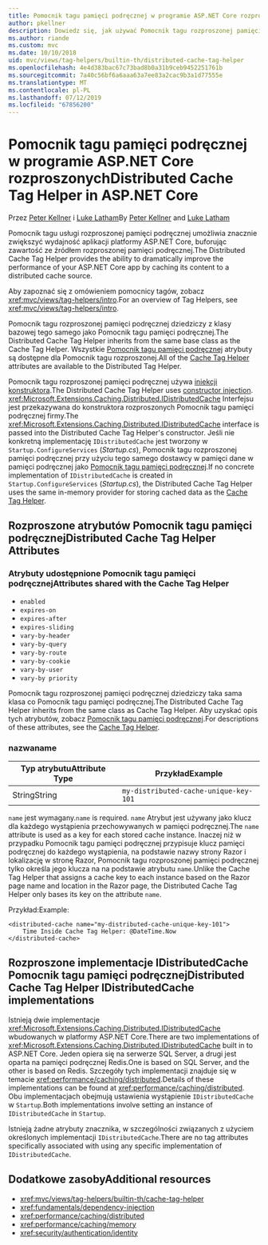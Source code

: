 ```yaml
---
title: Pomocnik tagu pamięci podręcznej w programie ASP.NET Core rozproszonych
author: pkellner
description: Dowiedz się, jak używać Pomocnik tagu rozproszonej pamięci podręcznej.
ms.author: riande
ms.custom: mvc
ms.date: 10/10/2018
uid: mvc/views/tag-helpers/builtin-th/distributed-cache-tag-helper
ms.openlocfilehash: 4e4d383bac67c73bad8b0a31b9ceb9452251761b
ms.sourcegitcommit: 7a40c56bf6a6aaa63a7ee83a2cac9b3a1d77555e
ms.translationtype: MT
ms.contentlocale: pl-PL
ms.lasthandoff: 07/12/2019
ms.locfileid: "67856200"
---
```

# <a name="distributed-cache-tag-helper-in-aspnet-core"></a><span data-ttu-id="ba451-103">Pomocnik tagu pamięci podręcznej w programie ASP.NET Core rozproszonych</span><span class="sxs-lookup"><span data-stu-id="ba451-103">Distributed Cache Tag Helper in ASP.NET Core</span></span>

<span data-ttu-id="ba451-104">Przez [Peter Kellner](https://peterkellner.net) i [Luke Latham](https://github.com/guardrex)</span><span class="sxs-lookup"><span data-stu-id="ba451-104">By [Peter Kellner](https://peterkellner.net) and [Luke Latham](https://github.com/guardrex)</span></span>

<span data-ttu-id="ba451-105">Pomocnik tagu usługi rozproszonej pamięci podręcznej umożliwia znacznie zwiększyć wydajność aplikacji platformy ASP.NET Core, buforując zawartość ze źródłem rozproszonej pamięci podręcznej.</span><span class="sxs-lookup"><span data-stu-id="ba451-105">The Distributed Cache Tag Helper provides the ability to dramatically improve the performance of your ASP.NET Core app by caching its content to a distributed cache source.</span></span>

<span data-ttu-id="ba451-106">Aby zapoznać się z omówieniem pomocnicy tagów, zobacz <xref:mvc/views/tag-helpers/intro>.</span><span class="sxs-lookup"><span data-stu-id="ba451-106">For an overview of Tag Helpers, see <xref:mvc/views/tag-helpers/intro>.</span></span>

<span data-ttu-id="ba451-107">Pomocnik tagu rozproszonej pamięci podręcznej dziedziczy z klasy bazowej tego samego jako Pomocnik tagu pamięci podręcznej.</span><span class="sxs-lookup"><span data-stu-id="ba451-107">The Distributed Cache Tag Helper inherits from the same base class as the Cache Tag Helper.</span></span> <span data-ttu-id="ba451-108">Wszystkie [Pomocnik tagu pamięci podręcznej](xref:mvc/views/tag-helpers/builtin-th/cache-tag-helper) atrybuty są dostępne dla Pomocnik tagu rozproszonej.</span><span class="sxs-lookup"><span data-stu-id="ba451-108">All of the [Cache Tag Helper](xref:mvc/views/tag-helpers/builtin-th/cache-tag-helper) attributes are available to the Distributed Tag Helper.</span></span>

<span data-ttu-id="ba451-109">Pomocnik tagu rozproszonej pamięci podręcznej używa [iniekcji konstruktora](xref:fundamentals/dependency-injection#constructor-injection-behavior).</span><span class="sxs-lookup"><span data-stu-id="ba451-109">The Distributed Cache Tag Helper uses [constructor injection](xref:fundamentals/dependency-injection#constructor-injection-behavior).</span></span> <span data-ttu-id="ba451-110"><xref:Microsoft.Extensions.Caching.Distributed.IDistributedCache> Interfejsu jest przekazywana do konstruktora rozproszonych Pomocnik tagu pamięci podręcznej firmy.</span><span class="sxs-lookup"><span data-stu-id="ba451-110">The <xref:Microsoft.Extensions.Caching.Distributed.IDistributedCache> interface is passed into the Distributed Cache Tag Helper's constructor.</span></span> <span data-ttu-id="ba451-111">Jeśli nie konkretną implementację `IDistributedCache` jest tworzony w `Startup.ConfigureServices` (*Startup.cs*), Pomocnik tagu rozproszonej pamięci podręcznej przy użyciu tego samego dostawcy w pamięci dane w pamięci podręcznej jako [Pomocnik tagu pamięci podręcznej](xref:mvc/views/tag-helpers/builtin-th/cache-tag-helper).</span><span class="sxs-lookup"><span data-stu-id="ba451-111">If no concrete implementation of `IDistributedCache` is created in `Startup.ConfigureServices` (*Startup.cs*), the Distributed Cache Tag Helper uses the same in-memory provider for storing cached data as the [Cache Tag Helper](xref:mvc/views/tag-helpers/builtin-th/cache-tag-helper).</span></span>

## <a name="distributed-cache-tag-helper-attributes"></a><span data-ttu-id="ba451-112">Rozproszone atrybutów Pomocnik tagu pamięci podręcznej</span><span class="sxs-lookup"><span data-stu-id="ba451-112">Distributed Cache Tag Helper Attributes</span></span>

### <a name="attributes-shared-with-the-cache-tag-helper"></a><span data-ttu-id="ba451-113">Atrybuty udostępnione Pomocnik tagu pamięci podręcznej</span><span class="sxs-lookup"><span data-stu-id="ba451-113">Attributes shared with the Cache Tag Helper</span></span>

* `enabled`
* `expires-on`
* `expires-after`
* `expires-sliding`
* `vary-by-header`
* `vary-by-query`
* `vary-by-route`
* `vary-by-cookie`
* `vary-by-user`
* `vary-by priority`

<span data-ttu-id="ba451-114">Pomocnik tagu rozproszonej pamięci podręcznej dziedziczy taka sama klasa co Pomocnik tagu pamięci podręcznej.</span><span class="sxs-lookup"><span data-stu-id="ba451-114">The Distributed Cache Tag Helper inherits from the same class as Cache Tag Helper.</span></span> <span data-ttu-id="ba451-115">Aby uzyskać opis tych atrybutów, zobacz [Pomocnik tagu pamięci podręcznej](xref:mvc/views/tag-helpers/builtin-th/cache-tag-helper).</span><span class="sxs-lookup"><span data-stu-id="ba451-115">For descriptions of these attributes, see the [Cache Tag Helper](xref:mvc/views/tag-helpers/builtin-th/cache-tag-helper).</span></span>

### <a name="name"></a><span data-ttu-id="ba451-116">nazwa</span><span class="sxs-lookup"><span data-stu-id="ba451-116">name</span></span>

| <span data-ttu-id="ba451-117">Typ atrybutu</span><span class="sxs-lookup"><span data-stu-id="ba451-117">Attribute Type</span></span> | <span data-ttu-id="ba451-118">Przykład</span><span class="sxs-lookup"><span data-stu-id="ba451-118">Example</span></span>                               |
| -------------- | ------------------------------------- |
| <span data-ttu-id="ba451-119">String</span><span class="sxs-lookup"><span data-stu-id="ba451-119">String</span></span>         | `my-distributed-cache-unique-key-101` |

<span data-ttu-id="ba451-120">`name` jest wymagany.</span><span class="sxs-lookup"><span data-stu-id="ba451-120">`name` is required.</span></span> <span data-ttu-id="ba451-121">`name` Atrybut jest używany jako klucz dla każdego wystąpienia przechowywanych w pamięci podręcznej.</span><span class="sxs-lookup"><span data-stu-id="ba451-121">The `name` attribute is used as a key for each stored cache instance.</span></span> <span data-ttu-id="ba451-122">Inaczej niż w przypadku Pomocnik tagu pamięci podręcznej przypisuje klucz pamięci podręcznej do każdego wystąpienia, na podstawie nazwy strony Razor i lokalizację w stronę Razor, Pomocnik tagu rozproszonej pamięci podręcznej tylko określa jego klucza na na podstawie atrybutu `name`.</span><span class="sxs-lookup"><span data-stu-id="ba451-122">Unlike the Cache Tag Helper that assigns a cache key to each instance based on the Razor page name and location in the Razor page, the Distributed Cache Tag Helper only bases its key on the attribute `name`.</span></span>

<span data-ttu-id="ba451-123">Przykład:</span><span class="sxs-lookup"><span data-stu-id="ba451-123">Example:</span></span>

```cshtml
<distributed-cache name="my-distributed-cache-unique-key-101">
    Time Inside Cache Tag Helper: @DateTime.Now
</distributed-cache>
```

## <a name="distributed-cache-tag-helper-idistributedcache-implementations"></a><span data-ttu-id="ba451-124">Rozproszone implementacje IDistributedCache Pomocnik tagu pamięci podręcznej</span><span class="sxs-lookup"><span data-stu-id="ba451-124">Distributed Cache Tag Helper IDistributedCache implementations</span></span>

<span data-ttu-id="ba451-125">Istnieją dwie implementacje <xref:Microsoft.Extensions.Caching.Distributed.IDistributedCache> wbudowanych w platformy ASP.NET Core.</span><span class="sxs-lookup"><span data-stu-id="ba451-125">There are two implementations of <xref:Microsoft.Extensions.Caching.Distributed.IDistributedCache> built in to ASP.NET Core.</span></span> <span data-ttu-id="ba451-126">Jeden opiera się na serwerze SQL Server, a drugi jest oparta na pamięci podręcznej Redis.</span><span class="sxs-lookup"><span data-stu-id="ba451-126">One is based on SQL Server, and the other is based on Redis.</span></span> <span data-ttu-id="ba451-127">Szczegóły tych implementacji znajduje się w temacie <xref:performance/caching/distributed>.</span><span class="sxs-lookup"><span data-stu-id="ba451-127">Details of these implementations can be found at <xref:performance/caching/distributed>.</span></span> <span data-ttu-id="ba451-128">Obu implementacjach obejmują ustawienia wystąpienie `IDistributedCache` w `Startup`.</span><span class="sxs-lookup"><span data-stu-id="ba451-128">Both implementations involve setting an instance of `IDistributedCache` in `Startup`.</span></span>

<span data-ttu-id="ba451-129">Istnieją żadne atrybuty znacznika, w szczególności związanych z użyciem określonych implementacji `IDistributedCache`.</span><span class="sxs-lookup"><span data-stu-id="ba451-129">There are no tag attributes specifically associated with using any specific implementation of `IDistributedCache`.</span></span>

## <a name="additional-resources"></a><span data-ttu-id="ba451-130">Dodatkowe zasoby</span><span class="sxs-lookup"><span data-stu-id="ba451-130">Additional resources</span></span>

* <xref:mvc/views/tag-helpers/builtin-th/cache-tag-helper>
* <xref:fundamentals/dependency-injection>
* <xref:performance/caching/distributed>
* <xref:performance/caching/memory>
* <xref:security/authentication/identity>
